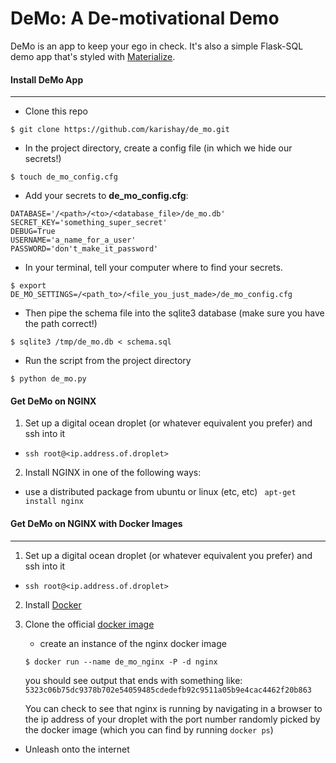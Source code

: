 # DeMo: A De-motivational Demo

 DeMo is an app to keep your ego in check. It's also a simple Flask-SQL demo app that's styled with [Materialize](http://materializecss.com/).

#### Install DeMo App
*****


* Clone this repo
```
$ git clone https://github.com/karishay/de_mo.git
```

* In the project directory, create a config file (in which we hide our secrets!)
```
$ touch de_mo_config.cfg
```

* Add your secrets to **de_mo_config.cfg**:
```
DATABASE='/<path>/<to>/<database_file>/de_mo.db'
SECRET_KEY='something_super_secret'
DEBUG=True
USERNAME='a_name_for_a_user'
PASSWORD='don't_make_it_password'
```

* In your terminal, tell your computer where to find your secrets.

 ```
 $ export DE_MO_SETTINGS=/<path_to>/<file_you_just_made>/de_mo_config.cfg
 ```

* Then pipe the schema file into the sqlite3 database
  (make sure you have the path correct!)
```
$ sqlite3 /tmp/de_mo.db < schema.sql
```

* Run the script from the project directory
```
$ python de_mo.py
```

#### Get DeMo on NGINX
1. Set up a digital ocean droplet (or whatever equivalent you prefer) and ssh into it
  - `ssh root@<ip.address.of.droplet>`

2. Install NGINX in one of the following ways:
  - use a distributed package from ubuntu or linux (etc, etc)
    ` apt-get install nginx`


#### Get DeMo on NGINX with Docker Images 
*****

1. Set up a digital ocean droplet (or whatever equivalent you prefer) and ssh into it
  - `ssh root@<ip.address.of.droplet>`

2. Install [Docker](https://docs.docker.com/installation/ubuntulinux/)

3. Clone the official [docker image](https://blog.docker.com/2015/04/tips-for-deploying-nginx-official-image-with-docker/)
    - create an instance of the nginx docker image
    ```
    $ docker run --name de_mo_nginx -P -d nginx
    ```
    you should see output that ends with something like:
    `
    5323c06b75dc9378b702e54059485cdedefb92c9511a05b9e4cac4462f20b863
    `

     You can check to see that nginx is running by navigating in a browser to the ip address of your droplet with the port number randomly picked by the docker image (which you can find by running `docker ps`)

* Unleash onto the internet
